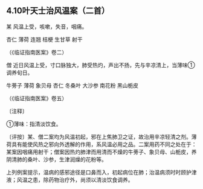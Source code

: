 ## 4.10叶天士治风温案（二首）

某  风温上受，咳嗽，失音，咽痛。

杏仁  薄荷  连翘  桔梗  生甘草  射干

（《临证指南医案》卷二）

僧  近日风温上受，寸口脉独大，肺受热灼，声出不扬，先与辛凉清上，当薄味①调养旬日。

牛蒡子  薄荷  象贝母  杏仁  冬桑叶  大沙参  南花粉  黑山栀皮

（《临证指南医案》卷五）

〔注释〕

①薄味：指清淡饮食。

〔评按〕某、僧二案均为风温初起，邪在上焦肺卫之证，故治用辛凉轻清之剂。薄荷具有能使风热之邪向外透解的作用，系风温必用之品。二案用药不同之处在于：某案因咽痛用射干；僧案因热灼肺津而用清而不燥的牛蒡子、象贝母、山栀皮，养阴清肺的桑叶、沙参，生津润燥的花粉等。

上列例案提示，温病的感邪途径是口鼻而入，初起病位在肺；治温病须时时顾护津液；风温之患，除药物治疗外，尚须以清淡饮食调养。
